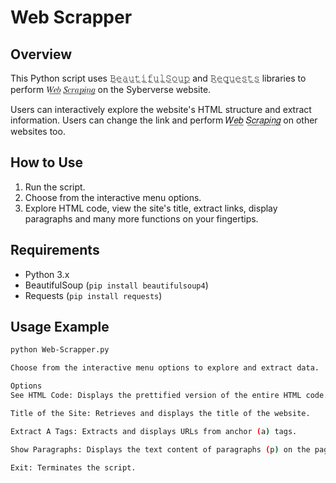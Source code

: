 # Web Scrapper

## Overview
This Python script uses 𝙱̲𝚎̲𝚊̲𝚞̲𝚝̲𝚒̲𝚏̲𝚞̲𝚕̲𝚂̲𝚘̲𝚞̲𝚙̲ and 𝚁̲𝚎̲𝚚̲𝚞̲𝚎̲𝚜̲𝚝̲𝚜̲ libraries to perform 𝑊̲𝑒̲𝑏̲ 𝑆̲𝑐̲𝑟̲𝑎̲𝑝̲𝑖̲𝑛̲𝑔̲ on the Syberverse website.

Users can interactively explore the website's HTML structure and extract information. Users can change the link and perform 𝑊̲𝑒̲𝑏̲ 𝑆̲𝑐̲𝑟̲𝑎̲𝑝̲𝑖̲𝑛̲𝑔̲ on other websites too.


## How to Use
1. Run the script.
2. Choose from the interactive menu options.
3. Explore HTML code, view the site's title, extract links, display paragraphs and many more functions on your fingertips.


## Requirements
- Python 3.x
- BeautifulSoup (`pip install beautifulsoup4`)
- Requests (`pip install requests`)


## Usage Example
```bash
python Web-Scrapper.py

Choose from the interactive menu options to explore and extract data.

Options
See HTML Code: Displays the prettified version of the entire HTML code.

Title of the Site: Retrieves and displays the title of the website.

Extract A Tags: Extracts and displays URLs from anchor (a) tags.

Show Paragraphs: Displays the text content of paragraphs (p) on the page.

Exit: Terminates the script.
